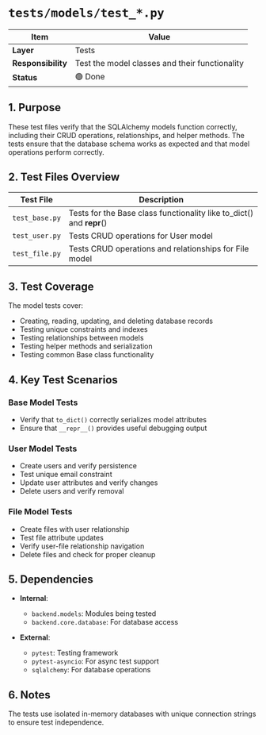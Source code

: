 # `tests/models/test_*.py`

| Item | Value |
|------|-------|
| **Layer** | Tests |
| **Responsibility** | Test the model classes and their functionality |
| **Status** | 🟢 Done |

## 1. Purpose  
These test files verify that the SQLAlchemy models function correctly, including their CRUD operations, relationships, and helper methods. The tests ensure that the database schema works as expected and that model operations perform correctly.

## 2. Test Files Overview

| Test File | Description |
|-----------|-------------|
| `test_base.py` | Tests for the Base class functionality like to_dict() and __repr__() |
| `test_user.py` | Tests CRUD operations for User model |
| `test_file.py` | Tests CRUD operations and relationships for File model |

## 3. Test Coverage

The model tests cover:

- Creating, reading, updating, and deleting database records
- Testing unique constraints and indexes
- Testing relationships between models
- Testing helper methods and serialization
- Testing common Base class functionality

## 4. Key Test Scenarios

### Base Model Tests
- Verify that `to_dict()` correctly serializes model attributes
- Ensure that `__repr__()` provides useful debugging output

### User Model Tests
- Create users and verify persistence
- Test unique email constraint
- Update user attributes and verify changes
- Delete users and verify removal

### File Model Tests
- Create files with user relationship
- Test file attribute updates
- Verify user-file relationship navigation
- Delete files and check for proper cleanup

## 5. Dependencies  

- **Internal**:
  - `backend.models`: Modules being tested
  - `backend.core.database`: For database access
  
- **External**:
  - `pytest`: Testing framework
  - `pytest-asyncio`: For async test support
  - `sqlalchemy`: For database operations

## 6. Notes
The tests use isolated in-memory databases with unique connection strings to ensure test independence.
